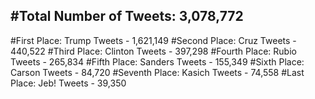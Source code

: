 #Total Number of Tweets: 3,078,772 
---
#First Place: Trump Tweets - 1,621,149
#Second Place: Cruz Tweets - 440,522
#Third Place: Clinton Tweets - 397,298
#Fourth Place: Rubio Tweets - 265,834
#Fifth Place: Sanders Tweets - 155,349
#Sixth Place: Carson Tweets - 84,720
#Seventh Place: Kasich Tweets - 74,558
#Last Place: Jeb! Tweets - 39,350

